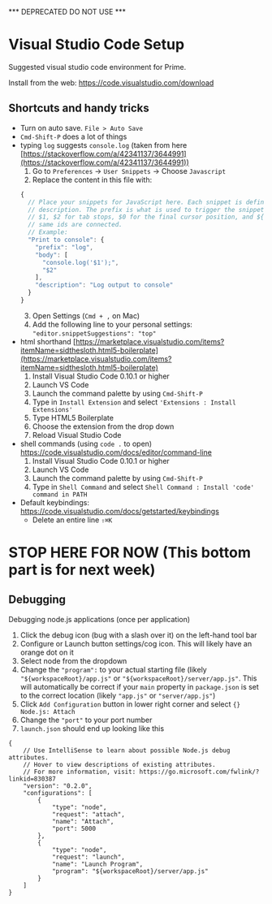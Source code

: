 *** DEPRECATED DO NOT USE ***

# Visual Studio Code Setup
Suggested visual studio code environment for Prime.

Install from the web: https://code.visualstudio.com/download

## Shortcuts and handy tricks
- Turn on auto save. `File > Auto Save`
- `Cmd-Shift-P` does a lot of things
- typing `log` suggests `console.log` (taken from here [https://stackoverflow.com/a/42341137/3644991](https://stackoverflow.com/a/42341137/3644991))
  1. Go to `Preferences` -> `User Snippets` -> Choose `Javascript`
  2. Replace the content in this file with:
    ```JavaScript
    {
      // Place your snippets for JavaScript here. Each snippet is defined under a snippet name and has a prefix, body and 
      // description. The prefix is what is used to trigger the snippet and the body will be expanded and inserted. Possible variables are:
      // $1, $2 for tab stops, $0 for the final cursor position, and ${1:label}, ${2:another} for placeholders. Placeholders with the 
      // same ids are connected.
      // Example:
      "Print to console": {
        "prefix": "log",
        "body": [
          "console.log('$1');",
          "$2"
        ],
        "description": "Log output to console"
      }
    }
    ```
  3. Open Settings (`Cmd + ,` on Mac)
  4. Add the following line to your personal settings: `"editor.snippetSuggestions": "top"`
- html shorthand [https://marketplace.visualstudio.com/items?itemName=sidthesloth.html5-boilerplate](https://marketplace.visualstudio.com/items?itemName=sidthesloth.html5-boilerplate)
  1. Install Visual Studio Code 0.10.1 or higher
  2. Launch VS Code
  3. Launch the command palette by using `Cmd-Shift-P`
  4. Type in `Install Extension` and select `'Extensions : Install Extensions'`
  5. Type HTML5 Boilerplate
  6. Choose the extension from the drop down
  7. Reload Visual Studio Code
- shell commands (using `code .` to open) https://code.visualstudio.com/docs/editor/command-line
  1. Install Visual Studio Code 0.10.1 or higher
  2. Launch VS Code
  3. Launch the command palette by using `Cmd-Shift-P`
  4. Type in `Shell Command` and select `Shell Command : Install 'code' command in PATH`
- Default keybindings: [https://code.visualstudio.com/docs/getstarted/keybindings
](https://code.visualstudio.com/docs/getstarted/keybindings)
	- Delete an entire line `⇧⌘K`	

# STOP HERE FOR NOW (This bottom part is for next week)

## Debugging
Debugging node.js applications (once per application)

1. Click the debug icon (bug with a slash over it) on the left-hand tool bar
2. Configure or Launch button settings/cog icon. This will likely have an orange dot on it
3. Select node from the dropdown
4. Change the `"program":` to your actual starting file (likely `"${workspaceRoot}/app.js"` or `"${workspaceRoot}/server/app.js"`. This will automatically be correct if your `main` property in `package.json` is set to the correct location (likely `"app.js"` or `"server/app.js"`)
5. Click `Add Configuration` button in lower right corner and select `{} Node.js: Attach`
6. Change the `"port"` to your port number
7. `launch.json` should end up looking like this
```
{
    // Use IntelliSense to learn about possible Node.js debug attributes.
    // Hover to view descriptions of existing attributes.
    // For more information, visit: https://go.microsoft.com/fwlink/?linkid=830387
    "version": "0.2.0",
    "configurations": [
        {
            "type": "node",
            "request": "attach",
            "name": "Attach",
            "port": 5000
        },
        {
            "type": "node",
            "request": "launch",
            "name": "Launch Program",
            "program": "${workspaceRoot}/server/app.js"
        }
    ]
}
```
